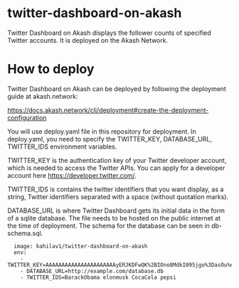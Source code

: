 # twitter-dashboard-on-akash

Twitter Dashboard on Akash displays the follower counts of specified Twitter accounts. It is deployed on the Akash Network.

# How to deploy

Twitter Dashboard on Akash can be deployed by following the deployment guide at akash.network:

https://docs.akash.network/cli/deployment#create-the-deployment-configuration

You will use deploy.yaml file in this repository for deployment. In deploy.yaml, you need to specify the TWITTER_KEY, DATABASE_URL, TWITTER_IDS environment variables. 

TWITTER_KEY is the authentication key of your Twitter developer account, which is needed to access the Twitter APIs. You can apply for a developer account here https://developer.twitter.com/. 

TWITTER_IDS is contains the twitter identifiers that you want display, as a string, Twitter identifiers separated with a space (without quotation marks). 

DATABASE_URL is where Twitter Dashboard gets its initial data in the form of a sqlite database. The file needs to be hosted on the public internet at the time of deployment. The schema for the database can be seen in db-schema.sql.

```
  image: kahilav1/twitter-dashboard-on-akash
  env:
    - TWITTER_KEY=AAAAAAAAAAAAAAAAAAAAAAyERJKDFwQK%2BIOno8MdkI095jgo%3DasOu%eraI42PvrekjTK24dpXuJEAwmDHktV5zVeAyRdozTZ8D
    - DATABASE_URL=http://example.com/database.db
    - TWITTER_IDS=BarackObama elonmusk CocaCola pepsi
```
